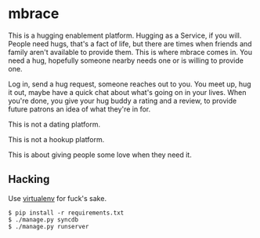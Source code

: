 mbrace
======

This is a hugging enablement platform. Hugging as a Service, if you will.
People need hugs, that's a fact of life, but there are times when friends and
family aren't available to provide them. This is where mbrace comes in. You
need a hug, hopefully someone nearby needs one or is willing to provide one.

Log in, send a hug request, someone reaches out to you. You meet up, hug it
out, maybe have a quick chat about what's going on in your lives. When you're
done, you give your hug buddy a rating and a review, to provide future patrons
an idea of what they're in for.

This is not a dating platform.

This is not a hookup platform.

This is about giving people some love when they need it.

Hacking
-------

Use [virtualenv][1] for fuck's sake.

    $ pip install -r requirements.txt
    $ ./manage.py syncdb
    $ ./manage.py runserver

[1]: https://pypi.python.org/pypi/virtualenv

